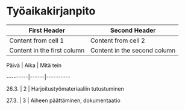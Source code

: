 # Työaikakirjanpito

First Header | Second Header
------------ | -------------
Content from cell 1 | Content from cell 2
Content in the first column | Content in the second column



Päivä | Aika | Mitä tein

---------|------|----------

26.3. | 2 | Harjoitustyömateriaaliin tutustuminen

27.3. | 3 | Aiheen päättäminen, dokumentaatio
